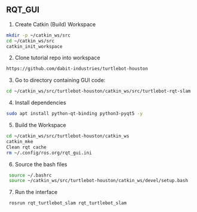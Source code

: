 ## RQT_GUI

1. Create Catkin (Build) Workspace
```bash
mkdir -p ~/catkin_ws/src
cd ~/catkin_ws/src
catkin_init_workspace
```
2. Clone tutorial repo into workspace
```bash
https://github.com/dabit-industries/turtlebot-houston
```
3. Go to directory containing GUI code:
```bash
cd ~/catkin_ws/src/turtlebot-houston/catkin_ws/src/turtlebot-rqt-slam
```

4. Install dependencies
```bash
sudo apt install python-qt-binding python3-pyqt5 -y
```
5. Build the Workspace
```bash
cd ~/catkin_ws/src/turtlebot-houston/catkin_ws
catkin_mke
Clean rqt cache
rm ~/.config/ros.org/rqt_gui.ini
```
6. Source the bash files
```bash
 source ~/.bashrc
 source ~/catkin_ws/src/turtlebot-houston/catkin_ws/devel/setup.bash
 ```
7. Run the interface
```bash
 rosrun rqt_turtlebot_slam rqt_turtlebot_slam
```
